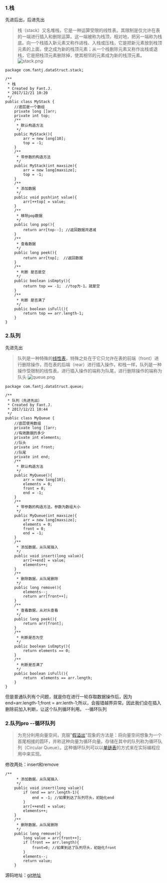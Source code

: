 ### 1.栈
先进后出，后进先出
>栈（stack）又名堆栈，它是一种运算受限的线性表。其限制是仅允许在表的一端进行插入和删除运算。这一端被称为栈顶，相对地，把另一端称为栈底。向一个栈插入新元素又称作进栈、入栈或压栈，它是把新元素放到栈顶元素的上面，使之成为新的栈顶元素；从一个栈删除元素又称作出栈或退栈，它是把栈顶元素删除掉，使其相邻的元素成为新的栈顶元素。
![stack.png](http://upload-images.jianshu.io/upload_images/5786888-2862cf08582e5dd3.png?imageMogr2/auto-orient/strip%7CimageView2/2/w/1240)

```
package com.fantj.dataStruct.stack;

/**
 * 栈
 * Created by Fant.J.
 * 2017/12/21 10:20
 */
public class MyStack {
    //底层是一个数组
    private long []arr;
    private int top;
    /**
     * 默认构造方法
     */
    public MyStack(){
        arr = new long[10];
        top = -1;
    }
    /**
     * 带参数的构造方法
     */
    public MyStack(int maxsize){
        arr = new long[maxsize];
        top = -1;
    }
    /**
     * 添加数据
     */
    public void push(int value){
        arr[++top] = value;
    }
    /**
     * 移除pop数据
     */
    public long pop(){
        return arr[top--]; //返回数据并递减
    }
    /**
     * 查看数据
     */
    public long peek(){
        return arr[top];  //返回数据
    }
    /**
     * 判断 是否是空
     */
    public boolean isEmpty(){
        return top == -1;  //top为-1，就是空
    }
    /**
     * 判断 是否满了
     */
    public boolean isFull(){
        return top == arr.length-1;
    }
}

```
### 2.队列
先进先出
>队列是一种特殊的[线性表](https://baike.baidu.com/item/%E7%BA%BF%E6%80%A7%E8%A1%A8)，特殊之处在于它只允许在表的前端（front）进行删除操作，而在表的后端（rear）进行插入操作，和栈一样，队列是一种操作受限制的线性表。进行插入操作的端称为队尾，进行删除操作的端称为队头
![queue.png](http://upload-images.jianshu.io/upload_images/5786888-ae5bbca06e3e6400.png?imageMogr2/auto-orient/strip%7CimageView2/2/w/1240)

```
package com.fantj.dataStruct.queue;

/**
 * 队列（先进先出）
 * Created by Fant.J.
 * 2017/12/21 10:44
 */
public class MyQueue {
    //底层使用数组
    private long []arr;
    //有效数据的多少
    private int elements;
    //队头
    private int front;
    //队尾
    private int end;
    /**
     * 默认构造方法
     */
    public MyQueue(){
        arr = new long[10];
        elements = 0;
        front = 0;
        end = -1;
    }
    /**
     * 带参数的构造方法，参数为数组大小
     */
    public MyQueue(int maxsize){
        arr = new long[maxsize];
        elements = 0;
        front = 0;
        end = -1;
    }
    /**
     * 添加数据，从队尾插入
     */
    public void insert(long value){
        arr[++end] = value;
        elements++;
    }
    /**
     * 删除数据，从队尾删除
     */
    public long remove(){
        elements--;
        return arr[front++];
    }
    /**
     * 查看数据，从对头查看
     */
    public long peek(){
        return arr[front];
    }
    /**
     * 判断是否为空
     */
    public boolean isEmpty(){
        return elements == 0;
    }
    /**
     * 判断是否满了
     */
    public boolean isFull(){
        return  elements == arr.length;
    }
}
```
但是普通队列有个问题，就是你在进行一轮存取数据操作后，因为end=arr.length-1;front = arr.lenth-1;所以，会报错越界异常。因此我们会在插入删除前加入判断，让这个队列循环利用。   --循环队列
### 2.队列pro --循环队列
>为充分利用向量空间，克服"[假溢出](https://baike.baidu.com/item/%E5%81%87%E6%BA%A2%E5%87%BA)"现象的方法是：将向量空间想象为一个首尾相接的圆环，并称这种向量为循环向量。存储在其中的队列称为循环队列（Circular Queue）。这种循环队列可以以[单链表](https://baike.baidu.com/item/%E5%8D%95%E9%93%BE%E8%A1%A8)的方式来在实际编程应用中来实现。

修改两处：insert和remove
```
/**
     * 添加数据，从队尾插入
     */
    public void insert(long value){
        if (end == arr.length-1){
            end = -1; //如果到达了队列尽头，初始化end
        }
        arr[++end] = value;
        elements++;
    }
    /**
     * 删除数据，从队尾删除
     */
    public long remove(){
        long value = arr[front++];
        if (front == arr.length){
            front=0; //如果到达了队列尽头，初始化front
        }
        elements--;
        return value;
    }
```
源码地址：[git地址](https://github.com/jiaofanting/Java-dataStruct/tree/master/src/com.fantj.dataStruct/queue)

